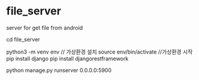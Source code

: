 # file_server
server for get file from android

cd file_server

python3 -m venv env // 가상환경 설치
source env/bin/activate //가상환경 시작
pip install django
pip install djangorestframework

python manage.py runserver 0.0.0.0:5900
